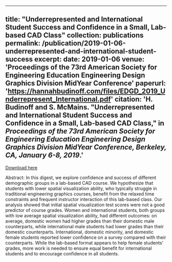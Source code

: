 
---
title: "Underrepresented and International Student Success and Confidence in a Small, Lab-based CAD Class"
collection: publications
permalink: /publication/2019-01-06-underrepresented-and-international-student-success
excerpt: 
date: 2019-01-06
venue: 'Proceedings of the 73rd American Society for Engineering Education Engineering Design Graphics Division MidYear Conference'
paperurl: 'https://hannahbudinoff.com/files/EDGD_2019_Underrepresent_International.pdf'
citation: 'H. Budinoff and S. McMains. &quot;Underrepresented and International Student Success and Confidence in a Small, Lab-based CAD Class,&quot; in <i>Proceedings of the 73rd American Society for Engineering Education Engineering Design Graphics Division MidYear Conference, Berkeley, CA, January 6-8, 2019</i>.' 
---

[Download here](https://hannahbudinoff.com/files/EDGD_2019_Underrepresent_International.pdf)

Abstract: In this digest, we explore confidence and success of different demographic groups in a lab-based CAD course. We hypothesize that students with lower spatial visualization ability, who typically struggle in traditional engineering graphics courses, benefit from the relaxed time constraints and frequent instructor interaction of this lab-based class. Our analysis showed that initial spatial visualization test scores were not a good predictor of course grades. Women and international students, both groups with low average spatial visualization ability, had different outcomes: on average, domestic women had higher grades than their domestic male counterparts, while international male students had lower grades than their domestic counterparts. International, domestic minority, and domestic female students reported lower confidence on a survey compared with their counterparts. While the lab-based format appears to help female students’ grades, more work is needed to ensure equal benefit for international students and to encourage confidence in all students.
